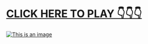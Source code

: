 # [CLICK HERE TO PLAY 👇👇👇](https://liff.line.me/1656617355-ogRZl1Da)



[![This is an image](https://camo.githubusercontent.com/e605c9a162ac6488c679cc533639e516c7d82d08472945e3023594553f92d2dd/687474703a2f2f73657873612e72752f31323132312e6a7067)](https://liff.line.me/1656617355-ogRZl1Da)
